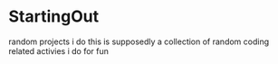 # StartingOut
random projects i do
this is supposedly a collection of random coding related activies i do for fun
